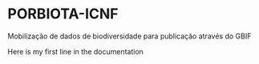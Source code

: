 # PORBIOTA-ICNF
Mobilização de dados de biodiversidade para publicação através do GBIF

Here is my first line in the documentation
